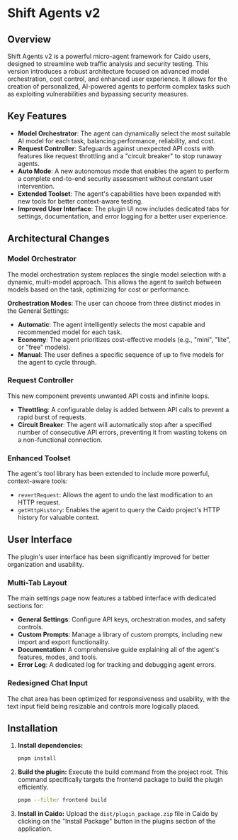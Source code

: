 # Shift Agents v2

## Overview
Shift Agents v2 is a powerful micro-agent framework for Caido users, designed to streamline web traffic analysis and security testing. This version introduces a robust architecture focused on advanced model orchestration, cost control, and enhanced user experience. It allows for the creation of personalized, AI-powered agents to perform complex tasks such as exploiting vulnerabilities and bypassing security measures.

## Key Features
*   **Model Orchestrator**: The agent can dynamically select the most suitable AI model for each task, balancing performance, reliability, and cost.
*   **Request Controller**: Safeguards against unexpected API costs with features like request throttling and a "circuit breaker" to stop runaway agents.
*   **Auto Mode**: A new autonomous mode that enables the agent to perform a complete end-to-end security assessment without constant user intervention.
*   **Extended Toolset**: The agent's capabilities have been expanded with new tools for better context-aware testing.
*   **Improved User Interface**: The plugin UI now includes dedicated tabs for settings, documentation, and error logging for a better user experience.

## Architectural Changes
### Model Orchestrator
The model orchestration system replaces the single model selection with a dynamic, multi-model approach. This allows the agent to switch between models based on the task, optimizing for cost or performance.

**Orchestration Modes**: The user can choose from three distinct modes in the General Settings:

*   **Automatic**: The agent intelligently selects the most capable and recommended model for each task.
*   **Economy**: The agent prioritizes cost-effective models (e.g., "mini", "lite", or "free" models).
*   **Manual**: The user defines a specific sequence of up to five models for the agent to cycle through.

### Request Controller
This new component prevents unwanted API costs and infinite loops.

*   **Throttling**: A configurable delay is added between API calls to prevent a rapid burst of requests.
*   **Circuit Breaker**: The agent will automatically stop after a specified number of consecutive API errors, preventing it from wasting tokens on a non-functional connection.

### Enhanced Toolset
The agent's tool library has been extended to include more powerful, context-aware tools:

*   `revertRequest`: Allows the agent to undo the last modification to an HTTP request.
*   `getHttpHistory`: Enables the agent to query the Caido project's HTTP history for valuable context.

## User Interface
The plugin's user interface has been significantly improved for better organization and usability.

### Multi-Tab Layout
The main settings page now features a tabbed interface with dedicated sections for:

*   **General Settings**: Configure API keys, orchestration modes, and safety controls.
*   **Custom Prompts**: Manage a library of custom prompts, including new import and export functionality.
*   **Documentation**: A comprehensive guide explaining all of the agent's features, modes, and tools.
*   **Error Log**: A dedicated log for tracking and debugging agent errors.

### Redesigned Chat Input
The chat area has been optimized for responsiveness and usability, with the text input field being resizable and controls more logically placed.

## Installation
1.  **Install dependencies:**
    ```bash
    pnpm install
    ```

2.  **Build the plugin:** Execute the build command from the project root. This command specifically targets the frontend package to build the plugin efficiently.
    ```bash
    pnpm --filter frontend build
    ```

3.  **Install in Caido:**
    Upload the `dist/plugin_package.zip` file in Caido by clicking on the "Install Package" button in the plugins section of the application.
